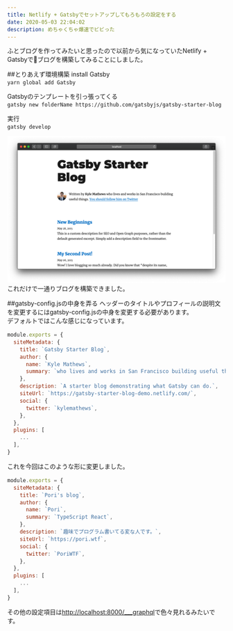 ```yaml
---
title: Netlify + Gatsbyでセットアップしてもろもろの設定をする
date: 2020-05-03 22:04:02
description: めちゃくちゃ爆速でビビった
---
```


ふとブログを作ってみたいと思ったので以前から気になっていたNetlify + Gatsbyでブログを構築してみることにしました。

##とりあえず環境構築
install Gatsby  
`yarn global add Gatsby`

Gatsbyのテンプレートを引っ張ってくる  
`gatsby new folderName https://github.com/gatsbyjs/gatsby-starter-blog`

実行  
`gatsby develop`

![実行結果](gatsby-first-develop.png)  
これだけで一通りブログを構築できました。

##gatsby-config.jsの中身を弄る
ヘッダーのタイトルやプロフィールの説明文を変更するにはgatsby-config.jsの中身を変更する必要があります。  
デフォルトではこんな感じになっています。  
```javascript
module.exports = {
  siteMetadata: {
    title: `Gatsby Starter Blog`,
    author: {
      name: `Kyle Mathews`,
      summary: `who lives and works in San Francisco building useful things.`,
    },
    description: `A starter blog demonstrating what Gatsby can do.`,
    siteUrl: `https://gatsby-starter-blog-demo.netlify.com/`,
    social: {
      twitter: `kylemathews`,
    },
  },
  plugins: [
    ...
  ],
}
```
これを今回はこのような形に変更しました。
```javascript
module.exports = {
  siteMetadata: {
    title: `Pori's blog`,
    author: {
      name: `Pori`,
      summary: `TypeScript React`,
    },
    description: `趣味でプログラム書いてる変な人です。`,
    siteUrl: `https://pori.wtf`,
    social: {
      twitter: `PoriWTF`,
    },
  },
  plugins: [
    ...
  ],
}
```
その他の設定項目は[http://localhost:8000/___graphql](http://localhost:8000/___graphql)で色々見れるみたいです。
